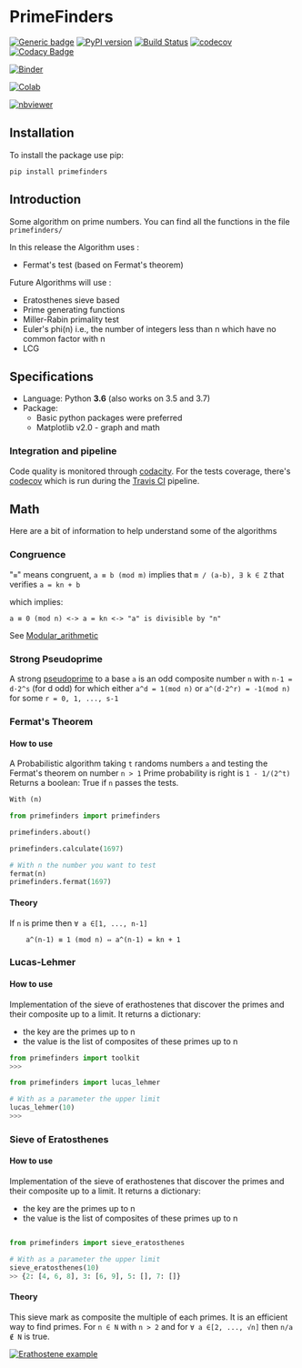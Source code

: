# PrimeFinders

 [![Generic badge](https://img.shields.io/badge/github-primefinders-blue.svg)](https://github.com/LaGuer/primefinders) 
 [![PyPI version](https://badge.fury.io/py/primefinders.svg)](https://badge.fury.io/py/primefinders) 
 [![Build Status](https://travis-ci.org/LaGuer/PrimeFinders.svg?branch=master)](https://travis-ci.org/LaGuer/PrimeFinders) 
 [![codecov](https://codecov.io/gh/LaGuer/PrimeFinders/branch/master/graph/badge.svg)](https://codecov.io/gh/LaGuer/primefinders) 
 [![Codacy Badge](https://api.codacy.com/project/badge/Grade/)](https://www.codacy.com/app/LaGuer/primefinders?utm_source=github.com&amp;utm_medium=referral&amp;utm_content=LaGuer/primefinders&amp;utm_campaign=Badge_Grade)

[![Binder](https://mybinder.org/badge_logo.svg)](https://mybinder.org/v2/gh/LaGuer/PrimeFinders/master)

[![Colab](https://colab.research.google.com/assets/colab-badge.svg)](https://colab.research.google.com/github/laguer/PrimeFinders/blob/master/PrimeFinders.ipynb)

[![nbviewer](https://img.shields.io/badge/view%20on-nbviewer-brightgreen.svg)](https://nbviewer.jupyter.org/github/LaGuer/PrimeFinders/blob/master/PrimeFinders.ipynb)


## Installation

To install the package use pip:

    pip install primefinders


## Introduction

Some algorithm on prime numbers. You can find all the functions in the file `primefinders/`

In this release the Algorithm uses : 

- Fermat's test (based on Fermat's theorem)

Future Algorithms will use :

- Eratosthenes sieve based
- Prime generating functions
- Miller-Rabin primality test
- Euler's phi(n) i.e., the number of integers less than n which have no common factor with n
- LCG


## Specifications

- Language: Python **3.6** (also works on 3.5 and 3.7)
- Package:
	- Basic python packages were preferred
	- Matplotlib v2.0 - graph and math

### Integration and pipeline

Code quality is monitored through [codacity](https://www.codacy.com/app/LaGuer/primefinders/dashboard).
For the tests coverage, there's [codecov](https://codecov.io/gh/LaGuer/primefinders) which is run during the [Travis CI](https://travis-ci.org/LaGuer/primefinders) pipeline.

## Math

Here are a bit of information to help understand some of the algorithms

### Congruence

 "`≡`" means congruent, `a ≡ b (mod m)` implies that 
`m / (a-b), ∃ k ∈ Z` that verifies `a = kn + b`
   
 which implies:

    a ≡ 0 (mod n) <-> a = kn <-> "a" is divisible by "n" 
    
See [Modular_arithmetic](https://en.wikipedia.org/wiki/Modular_arithmetic)
    
### Strong Pseudoprime

A strong [pseudoprime](http://mathworld.wolfram.com/StrongPseudoprime.html) to a base `a` is an odd composite number `n` 
with `n-1 = d·2^s` (for d odd) for which either `a^d = 1(mod n)` or `a^(d·2^r) = -1(mod n)` for some `r = 0, 1, ..., s-1` </br>


### Fermat's Theorem

#### How to use

A Probabilistic algorithm taking `t` randoms numbers `a` and testing the Fermat's theorem on number `n > 1`
Prime probability is right is `1 - 1/(2^t)`
Returns a boolean: True if `n` passes the tests.

```python
With (n)

from primefinders import primefinders

primefinders.about()

primefinders.calculate(1697)

# With n the number you want to test
fermat(n)
primefinders.fermat(1697)
```

#### Theory

If `n` is prime then `∀ a ∈[1, ..., n-1]`

```
    a^(n-1) ≡ 1 (mod n) ⇔ a^(n-1) = kn + 1
```
### Lucas-Lehmer

#### How to use

Implementation of the sieve of erathostenes that discover the primes and their composite up to a limit.
It returns a dictionary:
  - the key are the primes up to n
  - the value is the list of composites of these primes up to n

```python
from primefinders import toolkit
>>>

from primefinders import lucas_lehmer

# With as a parameter the upper limit
lucas_lehmer(10)
>>> 
```

### Sieve of Eratosthenes

#### How to use

Implementation of the sieve of erathostenes that discover the primes and their composite up to a limit.
It returns a dictionary:
  - the key are the primes up to n
  - the value is the list of composites of these primes up to n

```python

from primefinders import sieve_eratosthenes

# With as a parameter the upper limit
sieve_eratosthenes(10)
>> {2: [4, 6, 8], 3: [6, 9], 5: [], 7: []}
```

#### Theory

This sieve mark as composite the multiple of each primes. It is an efficient way to find primes.
For `n ∈ N` with `n > 2` and for `∀ a ∈[2, ..., √n]` then `n/a ∉ N` is true.

[![Erathostene example](https://upload.wikimedia.org/wikipedia/commons/b/b9/Sieve_of_Eratosthenes_animation.gif)](https://en.wikipedia.org/wiki/Sieve_of_Eratosthenes)



